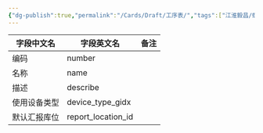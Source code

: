 ```yaml
---
{"dg-publish":true,"permalink":"/Cards/Draft/工序表/","tags":["江淮毅昌/蝶创I-MES/MES"]}
---
```




| **字段中文名** | **字段英文名**          | **备注** |
| --------- | ------------------ | ------ |
| 编码        | number             |        |
| 名称        | name               |        |
| 描述        | describe           |        |
| 使用设备类型    | device_type_gidx   |        |
| 默认汇报库位    | report_location_id |        |

